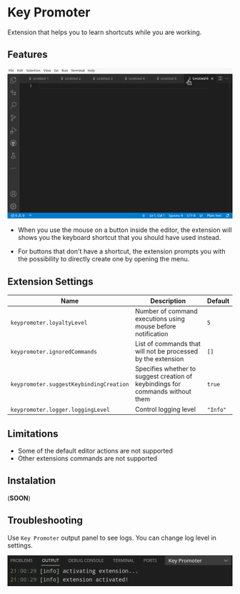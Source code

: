 # Key Promoter

Extension that helps you to learn shortcuts while you are working.

## Features

![example](img/key_promoter.gif)

* When you use the mouse on a button inside the editor, the extension will shows you the keyboard shortcut that you should have used instead.

* For buttons that don't have a shortcut, the extension prompts you with the possibility to directly create one by opening the menu.

## Extension Settings

|Name|Description|Default|
|-|-|-|
|`keypromoter.loyaltyLevel`|Number of command executions using mouse before notification|`5`|
|`keypromoter.ignoredCommands`|List of commands that will not be processed by the extension|`[]`|
|`keypromoter.suggestKeybindingCreation`|Specifies whether to suggest creation of keybindings for commands without them|`true`|
|`keypromoter.logger.loggingLevel`|Control logging level|`"Info"`|

## Limitations

* Some of the default editor actions are not supported
* Other extensions commands are not supported

## Instalation

(**SOON**)

## Troubleshooting

Use `Key Promoter` output panel to see logs. You can change log level in settings.

![troubleshooting](img/troubleshooting.png)
